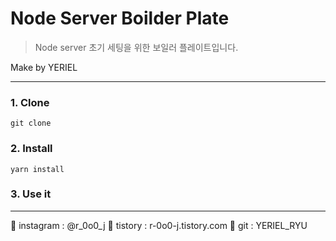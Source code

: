 # Node Server Boilder Plate


> Node server 초기 세팅을 위한 보일러 플레이트입니다.

Make by YERIEL

---


### 1. Clone
```
git clone 
```

### 2. Install
```
yarn install
```

### 3. Use it

---
🧡 instagram : @r_0o0_j
🧡 tistory : r-0o0-j.tistory.com
🧡 git : YERIEL_RYU
